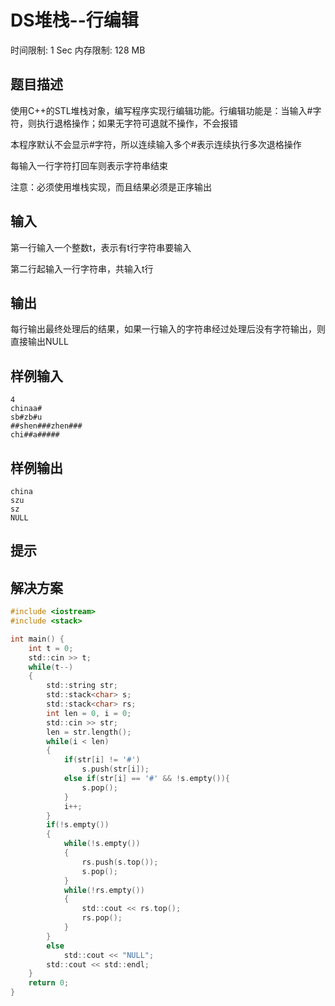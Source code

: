 # DS堆栈--行编辑

时间限制: 1 Sec  内存限制: 128 MB

## 题目描述
使用C++的STL堆栈对象，编写程序实现行编辑功能。行编辑功能是：当输入#字符，则执行退格操作；如果无字符可退就不操作，不会报错

本程序默认不会显示#字符，所以连续输入多个#表示连续执行多次退格操作

每输入一行字符打回车则表示字符串结束

注意：必须使用堆栈实现，而且结果必须是正序输出

## 输入
第一行输入一个整数t，表示有t行字符串要输入

第二行起输入一行字符串，共输入t行

## 输出
每行输出最终处理后的结果，如果一行输入的字符串经过处理后没有字符输出，则直接输出NULL

## 样例输入
```
4
chinaa#
sb#zb#u
##shen###zhen###
chi##a#####
```

## 样例输出
```
china
szu
sz
NULL
```

## 提示

## 解决方案

```c
#include <iostream>
#include <stack>

int main() {
    int t = 0;
    std::cin >> t;
    while(t--)
    {
        std::string str;
        std::stack<char> s;
        std::stack<char> rs;
        int len = 0, i = 0;
        std::cin >> str;
        len = str.length();
        while(i < len)
        {
            if(str[i] != '#')
                s.push(str[i]);
            else if(str[i] == '#' && !s.empty()){
                s.pop();
            }
            i++;
        }
        if(!s.empty())
        {
            while(!s.empty())
            {
                rs.push(s.top());
                s.pop();
            }
            while(!rs.empty())
            {
                std::cout << rs.top();
                rs.pop();
            }
        }
        else
            std::cout << "NULL";
        std::cout << std::endl;
    }
    return 0;
}
```